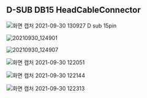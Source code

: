 D-SUB DB15 HeadCableConnector
------------------------------
![화면 캡처 2021-09-30 130927](https://user-images.githubusercontent.com/16078263/135385650-b06fd330-a17d-410b-8570-bfd2dc13e4ac.png)
D sub 15pin

![20210930_124901](https://user-images.githubusercontent.com/16078263/135385420-ad3234af-0a4b-4319-8381-5ec9f2dae2bf.jpg)

![20210930_124907](https://user-images.githubusercontent.com/16078263/135385424-2bcc747d-d4e7-4115-a480-e56d2f6164f8.jpg)

![화면 캡처 2021-09-30 122051](https://user-images.githubusercontent.com/16078263/135381781-2b47f4ec-c77a-4b50-bb54-88e87f77042e.png)

![화면 캡처 2021-09-30 122144](https://user-images.githubusercontent.com/16078263/135381640-84ea0646-4664-4837-b683-e4ff327ce3b7.png)

![화면 캡처 2021-09-30 122313](https://user-images.githubusercontent.com/16078263/135381566-a154aafa-f2f1-4ad7-a445-53141bd44032.png)
